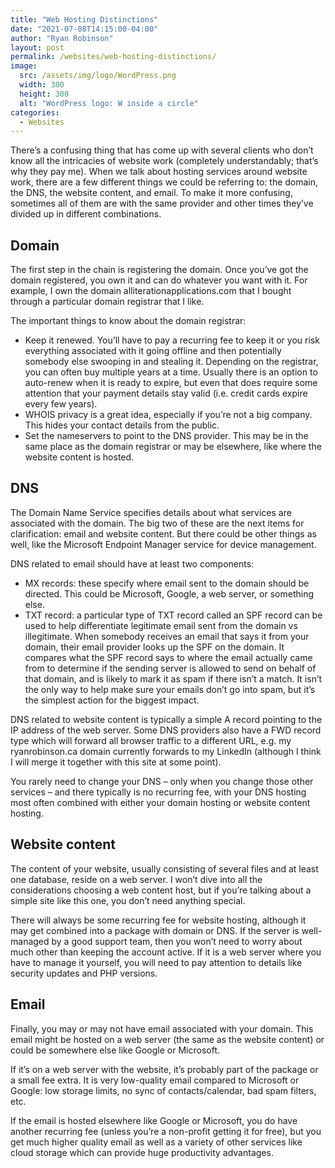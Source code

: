```yaml
---
title: "Web Hosting Distinctions"
date: "2021-07-08T14:15:00-04:00"
author: "Ryan Robinson"
layout: post
permalink: /websites/web-hosting-distinctions/
image: 
  src: /assets/img/logo/WordPress.png
  width: 300
  height: 300
  alt: "WordPress logo: W inside a circle"
categories:
  - Websites
---
```


There’s a confusing thing that has come up with several clients who don’t know all the intricacies of website work (completely understandably; that’s why they pay me). When we talk about hosting services around website work, there are a few different things we could be referring to: the domain, the DNS, the website content, and email. To make it more confusing, sometimes all of them are with the same provider and other times they’ve divided up in different combinations.

## Domain

The first step in the chain is registering the domain. Once you’ve got the domain registered, you own it and can do whatever you want with it. For example, I own the domain alliterationapplications.com that I bought through a particular domain registrar that I like.

The important things to know about the domain registrar:

- Keep it renewed. You’ll have to pay a recurring fee to keep it or you risk everything associated with it going offline and then potentially somebody else swooping in and stealing it. Depending on the registrar, you can often buy multiple years at a time. Usually there is an option to auto-renew when it is ready to expire, but even that does require some attention that your payment details stay valid (i.e. credit cards expire every few years).
- WHOIS privacy is a great idea, especially if you’re not a big company. This hides your contact details from the public.
- Set the nameservers to point to the DNS provider. This may be in the same place as the domain registrar or may be elsewhere, like where the website content is hosted.

## DNS

The Domain Name Service specifies details about what services are associated with the domain. The big two of these are the next items for clarification: email and website content. But there could be other things as well, like the Microsoft Endpoint Manager service for device management.

DNS related to email should have at least two components:

- MX records: these specify where email sent to the domain should be directed. This could be Microsoft, Google, a web server, or something else.
- TXT record: a particular type of TXT record called an SPF record can be used to help differentiate legitimate email sent from the domain vs illegitimate. When somebody receives an email that says it from your domain, their email provider looks up the SPF on the domain. It compares what the SPF record says to where the email actually came from to determine if the sending server is allowed to send on behalf of that domain, and is likely to mark it as spam if there isn’t a match. It isn’t the only way to help make sure your emails don’t go into spam, but it’s the simplest action for the biggest impact.

DNS related to website content is typically a simple A record pointing to the IP address of the web server. Some DNS providers also have a FWD record type which will forward all browser traffic to a different URL, e.g. my ryanrobinson.ca domain currently forwards to my LinkedIn (although I think I will merge it together with this site at some point).

You rarely need to change your DNS – only when you change those other services – and there typically is no recurring fee, with your DNS hosting most often combined with either your domain hosting or website content hosting.

## Website content

The content of your website, usually consisting of several files and at least one database, reside on a web server. I won’t dive into all the considerations choosing a web content host, but if you’re talking about a simple site like this one, you don’t need anything special.

There will always be some recurring fee for website hosting, although it may get combined into a package with domain or DNS. If the server is well-managed by a good support team, then you won’t need to worry about much other than keeping the account active. If it is a web server where you have to manage it yourself, you will need to pay attention to details like security updates and PHP versions.

## Email

Finally, you may or may not have email associated with your domain. This email might be hosted on a web server (the same as the website content) or could be somewhere else like Google or Microsoft.

If it’s on a web server with the website, it’s probably part of the package or a small fee extra. It is very low-quality email compared to Microsoft or Google: low storage limits, no sync of contacts/calendar, bad spam filters, etc.

If the email is hosted elsewhere like Google or Microsoft, you do have another recurring fee (unless you’re a non-profit getting it for free), but you get much higher quality email as well as a variety of other services like cloud storage which can provide huge productivity advantages.
